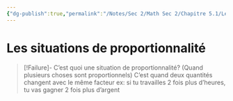 ```yaml
---
{"dg-publish":true,"permalink":"/Notes/Sec 2/Math Sec 2/Chapitre 5.1/Les situations de proportionnalité/"}
---
```


# Les situations de proportionnalité 

>[!Failure]- C’est quoi une situation de proportionnalité? (Quand plusieurs choses sont proportionnels)
>C’est quand deux quantités changent avec le même facteur
>ex: si tu travailles 2 fois plus d’heures, tu vas gagner 2 fois plus d’argent

